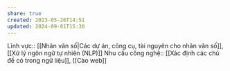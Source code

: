 ```yaml
---
share: true
created: 2023-05-26T14:51
updated: 2024-09-01T15:30
---
```

Lĩnh vực:: [[Nhân văn số|Các dự án, công cụ, tài nguyên cho nhân văn số]], [[Xử lý ngôn ngữ tự nhiên (NLP)]]
Nhu cầu công nghệ:: [[Xác định các chủ đề có trong ngữ liệu]], [[Cào web]]